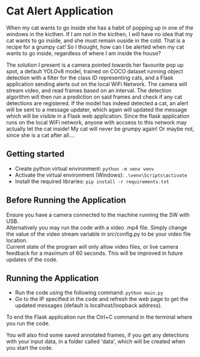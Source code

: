 # Cat Alert Application
When my cat wants to go inside she has a habit of popping up in one of the windows in the kicthen. If I am not in the kicthen, I will have no idea that my cat wants to go inside, and she must remain ouside in the cold. That is a recipe for a grumpy cat! So I thought, how can I be alerted when my cat wants to go inside, regardless of where I am inside the house? <br />

The solution I present is a camera pointed towards her favourite pop up spot, a default YOLOv8 model, trained on COCO dataset running object detection with a filter for the class ID representing cats, and a Flask application sending alerts out on the local WiFi Network. The camera will stream video, and read frames based on an interval. The detection algorithm will then run a prediction on said frames and check if any cat detections are registered. If the model has indeed detected a cat, an alert will be sent to a message updater, which again will updated the message which will be visible in a Flask web application. Since the flask application runs on the local WiFi network, anyone with accsess to this network may actually let the cat inside! My cat will never be grumpy again! Or maybe not, since she is a cat after all....

## Getting started
- Create python virtual environment: `python -m venv venv`
- Activate the virtual environment (Windows): `.\venv\Scripts\activate`
- Install the required libraries: `pip install -r requirements.txt`

## Before Running the Application
Ensure you have a camera connected to the machine running the SW with USB. <br />
Alternatively you may run the code with a video .mp4 file. Simply change the value of the video stream variable in src/config.py to be your video file location. <br />
Current state of the program will only allow video files, or live camera feedback for a maximum of 60 seconds. This will be improved in future updates of the code. <br />

## Running the Application
- Run the code using the following command: `python main.py` <br />
- Go to the IP specified in the code and refresh the web page to get the updated messages (default is localhost/loopback address).

To end the Flask application run the Ctrl+C command in the terminal where you run the code. 

You will also find some saved annotated frames, if you get any detections with your input data, in a folder called 'data', which will be created when you start the code. 